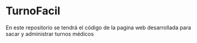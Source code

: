 # TurnoFacil
En este repositorio se tendrá el código de la pagina web desarrollada para sacar y administrar turnos médicos

